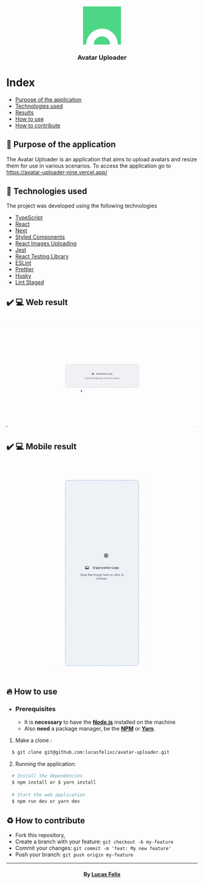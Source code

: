 <h3 align="center">
    <img alt="Logo" title="#logo" width="100px" src=".github/avatar-uploader.webp">
    <br><br>
    <b>Avatar Uploader</b>
    <br>
</h3>

# Index

- [Purpose of the application](#purpose)
- [Technologies used](#technologies-used)
- [Results](#results)
- [How to use](#how-to-use)
- [How to contribute](#how-to-contribute)

<a id="purpose"></a>

## :bookmark: Purpose of the application

The Avatar Uploader is an application that aims to upload avatars and resize them for use in various scenarios. To access the application go to https://avatar-uploader-nine.vercel.app/

<a id="technologies-used"></a>

## :rocket: Technologies used

The project was developed using the following technologies
- [TypeScript](https://www.typescriptlang.org/)
- [React](https://reactjs.org/)
- [Next](https://nextjs.org/)
- [Styled Components](https://styled-components.com/)
- [React Images Uploading](https://github.com/vutoan266/react-images-uploading)
- [Jest](https://jestjs.io/pt-BR/)
- [React Testing Library](https://testing-library.com/docs/react-testing-library/intro/)
- [ESLint](https://eslint.org/)
- [Prettier](https://prettier.io/)
- [Husky](https://typicode.github.io/husky/#/)
- [Lint Staged](https://github.com/okonet/lint-staged)


<a id="results"></a>

## :heavy_check_mark: :computer: Web result

<h1 align="center">
    <img alt="Web" src=".github/desktop.gif" width="800px">
</h1>

## :heavy_check_mark: :computer: Mobile result

<h1 align="center">
    <img alt="Mobile" src=".github/mobile.gif" width="250px">
</h1>

<a id="how-to-use"></a>

## :fire: How to use

- ### **Prerequisites**

  - It is **necessary** to have the **[Node.js](https://nodejs.org/en/)** installed on the machine
  - Also **need** a package manager, be the **[NPM](https://www.npmjs.com/)** or **[Yarn](https://yarnpkg.com/)**.

1. Make a clone :

```sh
  $ git clone git@github.com:lucasfelixc/avatar-uploader.git
```

2. Running the application:

```sh
  # Install the dependencies
  $ npm install or $ yarn install

  # Start the web application
  $ npm run dev or yarn dev
```

<a id="how-to-contribute"></a>

## :recycle: How to contribute

- Fork this repository,
- Create a branch with your feature: `git checkout -b my-feature`
- Commit your changes: `git commit -m 'feat: My new feature'`
- Push your branch: `git push origin my-feature`

---

<h4 align="center">
    By <a href="https://www.linkedin.com/in/lucasfelixdev/" target="_blank">Lucas Felix</a>
</h4>

